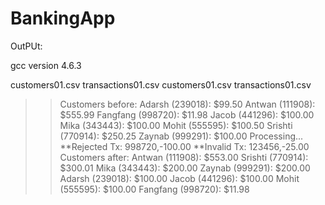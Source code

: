 # BankingApp

OutPUt:

gcc version 4.6.3
   
 customers01.csv
     transactions01.csv
customers01.csv
transactions01.csv
>> Customers before:
 Adarsh (239018): $99.50
 Antwan (111908): $555.99
 Fangfang (998720): $11.98
 Jacob (441296): $100.00
 Mika (343443): $100.00
 Mohit (555595): $100.50
 Srishti (770914): $250.25
 Zaynab (999291): $100.00
>> Processing...
 **Rejected Tx: 998720,-100.00
 **Invalid Tx: 123456,-25.00
>> Customers after:
 Antwan (111908): $553.00
 Srishti (770914): $300.01
 Mika (343443): $200.00
 Zaynab (999291): $200.00
 Adarsh (239018): $100.00
 Jacob (441296): $100.00
 Mohit (555595): $100.00
 Fangfang (998720): $11.98
